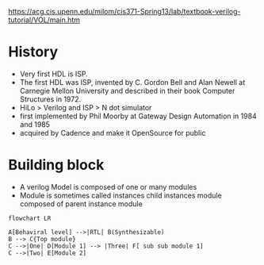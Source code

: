 https://acg.cis.upenn.edu/milom/cis371-Spring13/lab/textbook-verilog-tutorial/VOL/main.htm



# History
- Very first HDL is ISP.
- The first HDL was ISP, invented by C. Gordon Bell and Alan Newell at Carnegie Mellon University and described in their book Computer Structures in 1972.
- HiLo > Verilog and ISP > N dot simulator
-  first implemented by Phil Moorby at Gateway Design Automation in 1984 and 1985
-  acquired by Cadence and make it OpenSource for public



# Building block
- A verilog Model is composed of one or many modules
- Module is sometimes called instances child instances module composed of parent instance module

```mermaid
flowchart LR

A[Behaviral level] -->|RTL| B(Synthesizable)
B --> C{Top module}
C -->|One| D[Module 1] --> |Three| F[ sub sub module 1]
C -->|Two| E[Module 2]

